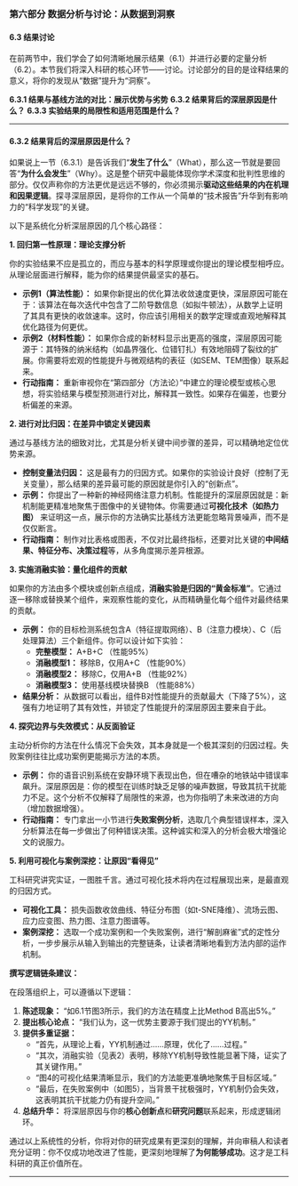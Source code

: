 ### **第六部分 数据分析与讨论：从数据到洞察**

#### **6.3 结果讨论**

在前两节中，我们学会了如何清晰地展示结果（6.1）并进行必要的定量分析（6.2）。本节我们将深入科研的核心环节——讨论。讨论部分的目的是诠释结果的意义，将你的发现从“数据”提升为“洞察”。

**6.3.1 结果与基线方法的对比：展示优势与劣势**
**6.3.2 结果背后的深层原因是什么？**
**6.3.3 实验结果的局限性和适用范围是什么？**

---

#### **6.3.2 结果背后的深层原因是什么？**

如果说上一节（6.3.1）是告诉我们“**发生了什么**”（What），那么这一节就是要回答“**为什么会发生**”（Why）。这是整个研究中最能体现你学术深度和批判性思维的部分。仅仅声称你的方法更优是远远不够的，你必须揭示**驱动这些结果的内在机理和因果逻辑**。探寻深层原因，是将你的工作从一个简单的“技术报告”升华到有影响力的“科学发现”的关键。

以下是系统化分析深层原因的几个核心路径：

**1. 回归第一性原理：理论支撑分析**

你的实验结果不应是孤立的，而应与基本的科学原理或你提出的理论模型相呼应。从理论层面进行解释，能为你的结果提供最坚实的基石。

* **示例1（算法性能）：** 如果你新提出的优化算法收敛速度更快，深层原因可能在于：该算法在每次迭代中包含了二阶导数信息（如拟牛顿法），从数学上证明了其具有更快的收敛速率。这时，你应该引用相关的数学定理或直观地解释其优化路径为何更优。
* **示例2（材料性能）：** 如果你合成的新材料显示出更高的强度，深层原因可能源于：其特殊的纳米结构（如晶界强化、位错钉扎）有效地阻碍了裂纹的扩展。你需要将宏观的性能提升与微观结构的表征（如SEM、TEM图像）联系起来。
* **行动指南：** 重新审视你在“第四部分（方法论）”中建立的理论模型或核心思想，将实验结果与模型预测进行对比，解释其一致性。如果存在偏差，也要分析偏差的来源。

**2. 进行对比归因：在差异中锁定关键因素**

通过与基线方法的细致对比，尤其是分析关键中间步骤的差异，可以精确地定位优势来源。

* **控制变量法归因：** 这是最有力的归因方式。如果你的实验设计良好（控制了无关变量），那么结果的差异最可能的原因就是你引入的“创新点”。
* **示例：** 你提出了一种新的神经网络注意力机制。性能提升的深层原因就是：新机制能更精准地聚焦于图像中的关键物体。你需要通过**可视化技术（如热力图）** 来证明这一点，展示你的方法确实比基线方法更能忽略背景噪声，而不是仅仅断言。
* **行动指南：** 制作对比表格或图表，不仅对比最终指标，还要对比关键的**中间结果、特征分布、决策过程**等，从多角度揭示差异根源。

**3. 实施消融实验：量化组件的贡献**

如果你的方法由多个模块或创新点组成，**消融实验是归因的“黄金标准”**。它通过逐一移除或替换某个组件，来观察性能的变化，从而精确量化每个组件对最终结果的贡献。

* **示例：** 你的目标检测系统包含A（特征提取网络）、B（注意力模块）、C（后处理算法）三个新组件。你可以设计如下实验：
  * **完整模型：** A+B+C （性能95%）
  * **消融模型1：** 移除B，仅用A+C （性能90%）
  * **消融模型2：** 移除C，仅用A+B （性能92%）
  * **消融模型3：** 使用基线模块替换B （性能88%）
* **结果分析：** 从数据可以看出，组件B对性能提升的贡献最大（下降了5%），这强有力地证明了其有效性，并锁定了性能提升的深层原因主要来自于此。

**4. 探究边界与失效模式：从反面验证**

主动分析你的方法在什么情况下会失效，其本身就是一个极其深刻的归因过程。失败案例往往比成功案例更能揭示方法的本质。

* **示例：** 你的语音识别系统在安静环境下表现出色，但在嘈杂的地铁站中错误率飙升。深层原因是：你的模型在训练时缺乏足够的噪声数据，导致其抗干扰能力不足。这个分析不仅解释了局限性的来源，也为你指明了未来改进的方向（增加数据增强）。
* **行动指南：** 专门拿出一小节进行**失败案例分析**，选取几个典型错误样本，深入分析算法在每一步做出了何种错误决策。这种诚实和深入的分析会极大增强论文的说服力。

**5. 利用可视化与案例深挖：让原因“看得见”**

工科研究讲究实证，一图胜千言。通过可视化技术将内在过程展现出来，是最直观的归因方式。

* **可视化工具：** 损失函数收敛曲线、特征分布图（如t-SNE降维）、流场云图、应力应变图、热力图、注意力图谱等。
* **案例深挖：** 选取一个成功案例和一个失败案例，进行“解剖麻雀”式的定性分析，一步步展示从输入到输出的完整链条，让读者清晰地看到方法内部的运作机制。

**撰写逻辑链条建议：**

在段落组织上，可以遵循以下逻辑：

1. **陈述现象：** “如6.1节图3所示，我们的方法在精度上比Method B高出5%。”
2. **提出核心论点：** “我们认为，这一优势主要源于我们提出的YY机制。”
3. **提供多重证据：**
    * “首先，从理论上看，YY机制通过……原理，优化了……过程。”
    * “其次，消融实验（见表2）表明，移除YY机制导致性能显著下降，证实了其关键作用。”
    * “图4的可视化结果清晰显示，我们的方法能更准确地聚焦于目标区域。”
    * “最后，在失败案例中（如图5），当背景干扰极强时，YY机制仍会失效，这表明其抗干扰能力仍有提升空间。”
4. **总结升华：** 将深层原因与你的**核心创新点**和**研究问题**联系起来，形成逻辑闭环。

通过以上系统性的分析，你将对你的研究成果有更深刻的理解，并向审稿人和读者充分证明：你不仅成功地改进了性能，更深刻地理解了**为何能够成功**。这才是工科科研的真正价值所在。

---
